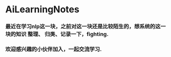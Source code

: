 # AiLearningNotes
### 最近在学习nlp这一块，之前对这一块还是比较陌生的，想系统的这一块的知识 整理、 归类、记录一下，fighting.   
### 欢迎感兴趣的小伙伴加入，一起交流学习.   

